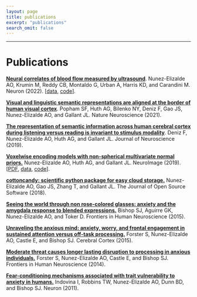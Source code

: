 ```yaml
---
layout: page
title: publications
excerpt: "publications"
search_omit: false
---
```



***

# Publications

[**Neural correlates of blood flow measured by ultrasound**](https://doi.org/10.1016/j.neuron.2022.02.012). Nunez-Elizalde AO, Krumin M, Reddy CB, Montaldo G, Urban A, Harris KD, and Carandini M. Neuron (2022). [[data](https://figshare.com/projects/Nunez-Elizalde2022/132110), [code](https://github.com/anwarnunez/fusi)].

[**Visual and linguistic semantic representations are aligned at the border of human visual cortex**]( https://doi.org/10.1038/s41593-021-00921-6). Popham SF, Huth AG, Bilenko NY, Deniz F, Gao JS, Nunez-Elizalde AO, and Gallant JL. Nature Neuroscience (2021).

[**The representation of semantic information across human cerebral cortex during listening versus reading is invariant to stimulus modality**](https://www.jneurosci.org/content/39/39/7722). Deniz F, Nunez-Elizalde AO, Huth AG, and Gallant JL. Journal of Neuroscience (2019).

[**Voxelwise encoding models with non-spherical multivariate normal priors.**](https://doi.org/10.1016/j.neuroimage.2019.04.012) Nunez-Elizalde AO, Huth AG, and Gallant JL. NeuroImage (2019). [[PDF](http://anwarnunez.github.io/downloads/Nunez-Elizalde2019.pdf), [data](https://berkeley.box.com/s/adk97fj1zv7l83358cftdh0eux8ya6tx), [code](http://github.com/gallantlab/tikreg)].

[**cottoncandy: scientific python package for easy cloud storage.**](https://joss.theoj.org/papers/5af3df2912fd34f2cf3bb7fa1db90df5) Nunez-Elizalde AO, Gao JS, Zhang T, and Gallant JL. The Journal of Open Source Software (2018).

[**Seeing the world through non rose-colored glasses: anxiety and the amygdala response to blended expressions.**](http://journal.frontiersin.org/article/10.3389/fnhum.2015.00152/full) Bishop SJ, Aguirre GK, Nunez-Elizalde AO, and Toker D. Frontiers in Human Neuroscience (2015).

[**Unraveling the anxious mind: anxiety, worry, and frontal engagement in sustained attention versus off-task processing.**](http://cercor.oxfordjournals.org/content/25/3/609.long) Forster S, Nunez-Elizalde AO, Castle E, and Bishop SJ. Cerebral Cortex (2015).

[**Moderate threat causes longer lasting disruption to processing in anxious individuals.**](http://journal.frontiersin.org/article/10.3389/fnhum.2014.00626/abstract) Forster S, Nunez-Elizalde AO, Castle E, and Bishop SJ. Frontiers in Human Neuroscience (2014).

[**Fear-conditioning mechanisms associated with trait vulnerability to anxiety in humans.**](http://www.sciencedirect.com/science/article/pii/S0896627310010846) Indovina I, Robbins TW, Nunez-Elizalde AO, Dunn BD, and Bishop SJ. Neuron (2011).
